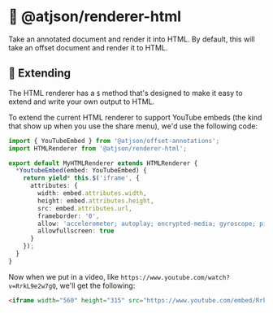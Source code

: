 # 🧭 @atjson/renderer-html

Take an annotated document and render it into HTML. By default, this will take an offset document and render it to HTML.

## 🎈 Extending

The HTML renderer has a `$` method that's designed to make it easy to extend and write your own output to HTML.

To extend the current HTML renderer to support YouTube embeds (the kind that show up when you use the share menu), we'd use the following code:

```ts
import { YouTubeEmbed } from '@atjson/offset-annotations';
import HTMLRenderer from '@atjson/renderer-html';

export default MyHTMLRenderer extends HTMLRenderer {
  *YoutubeEmbed(embed: YouTubeEmbed) {
    return yield* this.$('iframe', {
      attributes: {
        width: embed.attributes.width,
        height: embed.attributes.height,
        src: embed.attributes.url,
        frameborder: '0',
        allow: 'accelerometer; autoplay; encrypted-media; gyroscope; picture-in-picture',
        allowfullscreen: true
      }
    });
  }
}
```

Now when we put in a video, like `https://www.youtube.com/watch?v=RrkL9e2w7gQ`, we'll get the following:

```html
<iframe width="560" height="315" src="https://www.youtube.com/embed/RrkL9e2w7gQ" frameborder="0" allow="accelerometer; autoplay; encrypted-media; gyroscope; picture-in-picture" allowfullscreen></iframe>
```
